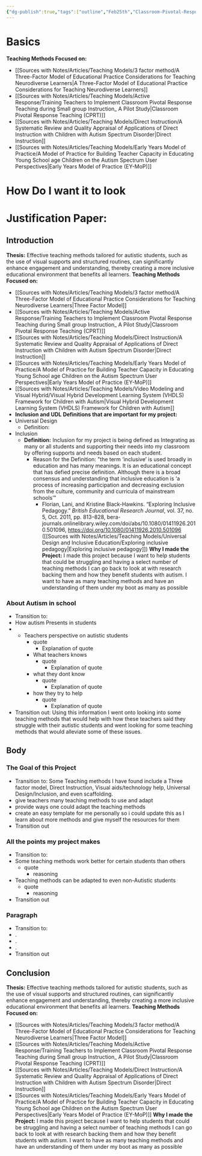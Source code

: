 ```yaml
---
{"dg-publish":true,"tags":["outline","Feb25th","Classroom-Pivotal-Response-Teaching-CPRT","3factormethod","direct-instruction","eymop"],"permalink":"/capstone-writing/outline/","dgPassFrontmatter":true}
---
```


# Basics 

**Teaching Methods Focused on:**
- [[Sources with Notes/Articles/Teaching Models/3 factor method/A Three-Factor Model of Educational Practice Considerations for Teaching Neurodiverse Learners\|A Three-Factor Model of Educational Practice Considerations for Teaching Neurodiverse Learners]]
- [[Sources with Notes/Articles/Teaching Models/Active Response/Training Teachers to Implement Classroom Pivotal Response Teaching during  Small group Instruction_ A Pilot Study\|Classroom Pivotal Response Teaching (CPRT)]]
- [[Sources with Notes/Articles/Teaching Models/Direct Instruction/A Systematic Review and Quality Appraisal of Applications of Direct Instruction with Children with Autism Spectrum Disorder\|Direct Instruction]]
- [[Sources with Notes/Articles/Teaching Models/Early Years Model of Practice/A Model of Practice for Building Teacher Capacity in Educating Young School age Children on the Autism Spectrum User Perspectives\|Early Years Model of Practice (EY-MoP)]]

# **How Do I want it to look**
# **Justification Paper:**
## **Introduction**
**Thesis:** Effective teaching methods tailored for autistic students, such as the use of visual supports and structured routines, can significantly enhance engagement and understanding, thereby creating a more inclusive educational environment that benefits all learners.
**Teaching Methods Focused on:**
- [[Sources with Notes/Articles/Teaching Models/3 factor method/A Three-Factor Model of Educational Practice Considerations for Teaching Neurodiverse Learners\|Three Factor Model]]
- [[Sources with Notes/Articles/Teaching Models/Active Response/Training Teachers to Implement Classroom Pivotal Response Teaching during  Small group Instruction_ A Pilot Study\|Classroom Pivotal Response Teaching (CPRT)]]
- [[Sources with Notes/Articles/Teaching Models/Direct Instruction/A Systematic Review and Quality Appraisal of Applications of Direct Instruction with Children with Autism Spectrum Disorder\|Direct Instruction]]
- [[Sources with Notes/Articles/Teaching Models/Early Years Model of Practice/A Model of Practice for Building Teacher Capacity in Educating Young School age Children on the Autism Spectrum User Perspectives\|Early Years Model of Practice (EY-MoP)]]
- [[Sources with Notes/Articles/Teaching Models/Video Modeling and Visual Hybrid/Visual Hybrid Development Learning System (VHDLS) Framework for Children with Autism\|Visual Hybrid Development Learning System (VHDLS) Framework for Children with Autism]]
- **Inclusion and UDL**
**Definitions that are important for my project:**
- Universal Design
	- Definition: 
- Inclusion
	- **Definition:** Inclusion for my project is being defined as Integrating as many or all students and supporting their needs into my classroom by offering supports and needs based on each student.
		- Reason for the Definition: "the term ‘inclusive’ is used broadly in education and has many meanings. It is an educational concept that has defied precise definition. Although there is a broad consensus and understanding that inclusive education is ‘a process of increasing participation and decreasing exclusion from the culture, community and curricula of mainstream schools’"
			- Florian, Lani, and Kristine Black-Hawkins. “Exploring Inclusive Pedagogy.” _British Educational Research Journal_, vol. 37, no. 5, Oct. 2011, pp. 813–828, bera-journals.onlinelibrary.wiley.com/doi/abs/10.1080/01411926.2010.501096, https://doi.org/10.1080/01411926.2010.501096 ([[Sources with Notes/Articles/Teaching Models/Universal Design and Inclusive Education/Exploring inclusive pedagogy\|Exploring inclusive pedagogy]])
**Why I made the Project:** I made this project because I want to help students that could be struggling and having a select number of teaching methods I can go back to look at with research backing them and how they benefit students with autism.  I want to have as many teaching methods and have an understanding of them under my boot as many as possible
### About Autism in school
- Transition to: 
- How autism Presents in students 
- - Teachers perspective on autistic students 
	- quote
		-  Explanation of quote 
	- What teachers knows
		- quote
			-  Explanation of quote 
	- what they dont know
		- quote
			-  Explanation of quote 
	- how they try to help
		- quote
			-  Explanation of quote 
- Transition out: Using this information I went onto looking into some teaching methods that would help with how these teachers said they struggle with their autistic students and went looking for some teaching methods that would alleviate some of these issues. 


## Body



### The Goal of this Project
- Transition to: Some Teaching methods I have found include a Three factor model, Direct Instruction, Visual aids/technology help, Universal Design/Inclusion, and even scaffolding. 
- give teachers many teaching methods to use and adapt
- provide ways one could adapt the teaching methods
- create an easy template for me personally so i could update this as I learn about more methods and give myself the resources for them
- Transition out
###  All the points my project makes 
- Transition to: 
- Some teaching methods work better for certain students than others
	- quote
		- reasoning
- Teaching methods can be adapted to even non-Autistic students
	- quote
		- reasoning
- Transition out

### Paragraph
- Transition to: 
- .
- .
- .
- Transition out

## Conclusion
**Thesis:** Effective teaching methods tailored for autistic students, such as the use of visual supports and structured routines, can significantly enhance engagement and understanding, thereby creating a more inclusive educational environment that benefits all learners.
**Teaching Methods Focused on:**
- [[Sources with Notes/Articles/Teaching Models/3 factor method/A Three-Factor Model of Educational Practice Considerations for Teaching Neurodiverse Learners\|Three Factor Model]]
- [[Sources with Notes/Articles/Teaching Models/Active Response/Training Teachers to Implement Classroom Pivotal Response Teaching during  Small group Instruction_ A Pilot Study\|Classroom Pivotal Response Teaching (CPRT)]]
- [[Sources with Notes/Articles/Teaching Models/Direct Instruction/A Systematic Review and Quality Appraisal of Applications of Direct Instruction with Children with Autism Spectrum Disorder\|Direct Instruction]]
- [[Sources with Notes/Articles/Teaching Models/Early Years Model of Practice/A Model of Practice for Building Teacher Capacity in Educating Young School age Children on the Autism Spectrum User Perspectives\|Early Years Model of Practice (EY-MoP)]]
**Why I made the Project:** I made this project because I want to help students that could be struggling and having a select number of teaching methods I can go back to look at with research backing them and how they benefit students with autism.  I want to have as many teaching methods and have an understanding of them under my boot as many as possible




